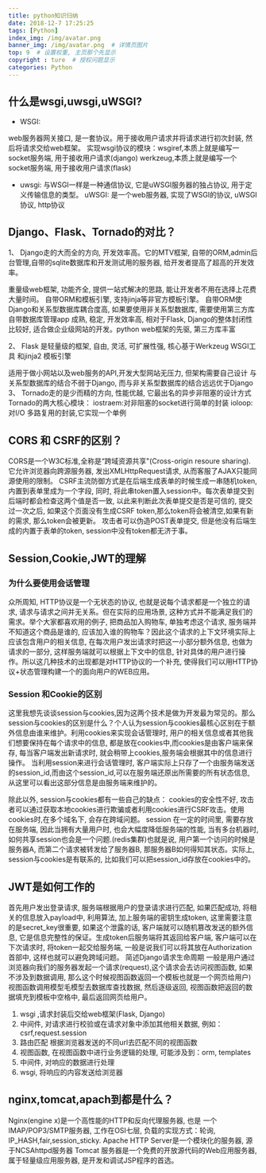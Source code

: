 ```yaml
---
title: python知识归纳
date: 2018-12-7 17:25:25
tags: [Python]
index_img: /img/avatar.png
banner_img: /img/avatar.png  # 详情页图片
top: 9  # 设置权重, 主页那个先显示
copyright : ture  # 授权问题显示
categories: Python
---
```


<!-- more -->


## 什么是wsgi,uwsgi,uWSGI?
- WSGI:

web服务器网关接口, 是一套协议。用于接收用户请求并将请求进行初次封装, 然后将请求交给web框架。
实现wsgi协议的模块：wsgiref,本质上就是编写一socket服务端, 用于接收用户请求(django)
werkzeug,本质上就是编写一个socket服务端, 用于接收用户请求(flask)

- uwsgi:
与WSGI一样是一种通信协议, 它是uWSGI服务器的独占协议, 用于定义传输信息的类型。 uWSGI:
是一个web服务器, 实现了WSGI的协议, uWSGI协议, http协议

## Django、Flask、Tornado的对比？
1、 Django走的大而全的方向, 开发效率高。它的MTV框架, 自带的ORM,admin后台管理,自带的sqlite数据库和开发测试用的服务器, 给开发者提高了超高的开发效率。 

重量级web框架, 功能齐全, 提供一站式解决的思路, 能让开发者不用在选择上花费大量时间。
自带ORM和模板引擎, 支持jinja等非官方模板引擎。
自带ORM使Django和关系型数据库耦合度高, 如果要使用非关系型数据库, 需要使用第三方库
自带数据库管理app
成熟, 稳定, 开发效率高, 相对于Flask, Django的整体封闭性比较好, 适合做企业级网站的开发。python web框架的先驱, 第三方库丰富

2、 Flask 是轻量级的框架, 自由, 灵活, 可扩展性强, 核心基于Werkzeug WSGI工具 和jinja2 模板引擎

适用于做小网站以及web服务的API,开发大型网站无压力, 但架构需要自己设计
与关系型数据库的结合不弱于Django, 而与非关系型数据库的结合远远优于Django
3、 Tornado走的是少而精的方向, 性能优越, 它最出名的异步非阻塞的设计方式
Tornado的两大核心模块：
iostraem:对非阻塞的socket进行简单的封装
ioloop: 对I/O 多路复用的封装,它实现一个单例

## CORS 和 CSRF的区别？
CORS是一个W3C标准,全称是“跨域资源共享"(Cross-origin resoure sharing). 它允许浏览器向跨源服务器, 发出XMLHttpRequest请求, 从而客服了AJAX只能同源使用的限制。
CSRF主流防御方式是在后端生成表单的时候生成一串随机token,内置到表单里成为一个字段, 同时, 将此串token置入session中。每次表单提交到后端时都会检查这两个值是否一致, 以此来判断此次表单提交是否是可信的, 提交过一次之后, 如果这个页面没有生成CSRF token,那么token将会被清空,如果有新的需求, 那么token会被更新。 攻击者可以伪造POST表单提交, 但是他没有后端生成的内置于表单的token, session中没有token都无济于事。

## Session,Cookie,JWT的理解

### 为什么要使用会话管理

众所周知, HTTP协议是一个无状态的协议, 也就是说每个请求都是一个独立的请求, 请求与请求之间并无关系。但在实际的应用场景, 这种方式并不能满足我们的需求。举个大家都喜欢用的例子, 把商品加入购物车, 单独考虑这个请求, 服务端并不知道这个商品是谁的, 应该加入谁的购物车？因此这个请求的上下文环境实际上应该包含用户的相关信息, 在每次用户发出请求时把这一小部分额外信息, 也做为请求的一部分, 这样服务端就可以根据上下文中的信息, 针对具体的用户进行操作。所以这几种技术的出现都是对HTTP协议的一个补充, 使得我们可以用HTTP协议+状态管理构建一个的面向用户的WEB应用。

### Session 和Cookie的区别
这里我想先谈谈session与cookies,因为这两个技术是做为开发最为常见的。那么session与cookies的区别是什么？个人认为session与cookies最核心区别在于额外信息由谁来维护。利用cookies来实现会话管理时, 用户的相关信息或者其他我们想要保持在每个请求中的信息, 都是放在cookies中,而cookies是由客户端来保存, 每当客户端发出新请求时, 就会稍带上cookies,服务端会根据其中的信息进行操作。 当利用session来进行会话管理时, 客户端实际上只存了一个由服务端发送的session_id,而由这个session_id,可以在服务端还原出所需要的所有状态信息, 从这里可以看出这部分信息是由服务端来维护的。

除此以外, session与cookies都有一些自己的缺点：
cookies的安全性不好, 攻击者可以通过获取本地cookies进行欺骗或者利用cookies进行CSRF攻击。使用cookies时,在多个域名下, 会存在跨域问题。 session 在一定的时间里, 需要存放在服务端, 因此当拥有大量用户时, 也会大幅度降低服务端的性能, 当有多台机器时, 如何共享session也会是一个问题.(redis集群)也就是说, 用户第一个访问的时候是服务器A, 而第二个请求被转发给了服务器B, 那服务器B如何得知其状态。实际上, session与cookies是有联系的, 比如我们可以把session_id存放在cookies中的。

## JWT是如何工作的

首先用户发出登录请求, 服务端根据用户的登录请求进行匹配, 如果匹配成功, 将相关的信息放入payload中, 利用算法, 加上服务端的密钥生成token, 这里需要注意的是secret_key很重要, 如果这个泄露的话, 客户端就可以随机篡改发送的额外信息, 它是信息完整性的保证。生成token后服务端将其返回给客户端, 客户端可以在下次请求时, 将token一起交给服务端, 一般是说我们可以将其放在Authorization首部中, 这样也就可以避免跨域问题。
简述Django请求生命周期
一般是用户通过浏览器向我们的服务器发起一个请求(request),这个请求会去访问视图函数, 如果不涉及到数据调用, 那么这个时候视图函数返回一个模板也就是一个网页给用户) 视图函数调用模型毛模型去数据库查找数据, 然后逐级返回, 视图函数把返回的数据填充到模板中空格中, 最后返回网页给用户。

1. wsgi ,请求封装后交给web框架(Flask, Django)
2. 中间件, 对请求进行校验或在请求对象中添加其他相关数据, 例如：csrf,request.session
3. 路由匹配 根据浏览器发送的不同url去匹配不同的视图函数
4. 视图函数, 在视图函数中进行业务逻辑的处理, 可能涉及到：orm, templates
5. 中间件, 对响应的数据进行处理
6. wsgi, 将响应的内容发送给浏览器

## nginx,tomcat,apach到都是什么？
Nginx(engine x)是一个高性能的HTTP和反向代理服务器, 也是 一个IMAP/POP3/SMTP服务器, 工作在OSI七层, 负载的实现方式：轮询, IP_HASH,fair,session_sticky. Apache HTTP Server是一个模块化的服务器, 源于NCSAhttpd服务器 Tomcat 服务器是一个免费的开放源代码的Web应用服务器, 属于轻量级应用服务器, 是开发和调试JSP程序的首选。

